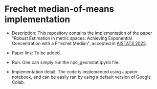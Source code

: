 # Frechet median-of-means implementation
* Description: This repository contains the implementation of the paper "Robust Estimation in metric spaces: Achieving Exponential Concentration with a Fr\'echet Median", accepted in [AISTATS 2025](https://aistats.org/aistats2025/). 

* Paper link: To be added.

* Run: One can simply run the npc_geomstat.ipynb file.

* Implementation detail: The code is implemented using Jupyter notebook, and can be easily ran by using a default version of Google Colab.

